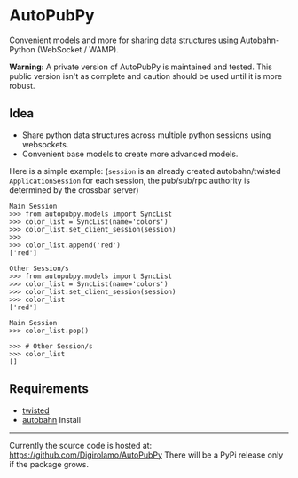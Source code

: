 AutoPubPy
=======

Convenient models and more for sharing data structures using Autobahn-Python (WebSocket / WAMP).

**Warning:** A private version of AutoPubPy is maintained and tested. This public version isn't as complete and caution should be used until it is more robust.

Idea
------------
 - Share python data structures across multiple python sessions using websockets.
 - Convenient base models to create more advanced models.

Here is a simple example:
(`session` is an already created autobahn/twisted `ApplicationSession` for each session, the pub/sub/rpc authority is determined by the crossbar server)

    Main Session
    >>> from autopubpy.models import SyncList
    >>> color_list = SyncList(name='colors')
    >>> color_list.set_client_session(session)
    >>>
    >>> color_list.append('red')
    ['red']
    
    Other Session/s
    >>> from autopubpy.models import SyncList
    >>> color_list = SyncList(name='colors')
    >>> color_list.set_client_session(session)
    >>> color_list
    ['red']
    
    Main Session
    >>> color_list.pop()
    
    >>> # Other Session/s
    >>> color_list
    []
    

Requirements
------------
- [twisted](https://pypi.python.org/pypi/Twisted)
- [autobahn](http://autobahn.ws/python/installation.html)
Install
------------
Currently the source code is hosted at:
https://github.com/Digirolamo/AutoPubPy
There will be a PyPi release only if the package grows.
